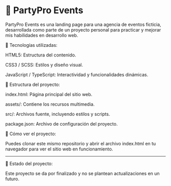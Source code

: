 # 🎉 PartyPro Events
PartyPro Events es una landing page para una agencia de eventos ficticia, desarrollada como parte de un proyecto personal para practicar y mejorar mis habilidades en desarrollo web.

🧰 Tecnologías utilizadas:

HTML5: Estructura del contenido.

CSS3 / SCSS: Estilos y diseño visual.

JavaScript / TypeScript: Interactividad y funcionalidades dinámicas.

📁 Estructura del proyecto:

index.html: Página principal del sitio web.

assets/: Contiene los recursos multimedia.

src/: Archivos fuente, incluyendo estilos y scripts.

package.json: Archivo de configuración del proyecto.

🚀 Cómo ver el proyecto:

Puedes clonar este mismo repositorio y abrir el archivo index.html en tu navegador para ver el sitio web en funcionamiento.

_______________________________________________________________________________________________________________________________

📌 Estado del proyecto:

Este proyecto se da por finalizado y no se plantean actualizaciones en un futuro.
